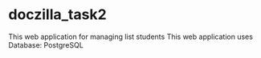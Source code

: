 # doczilla_task2
This web application for managing list students
This web application uses Database: PostgreSQL
